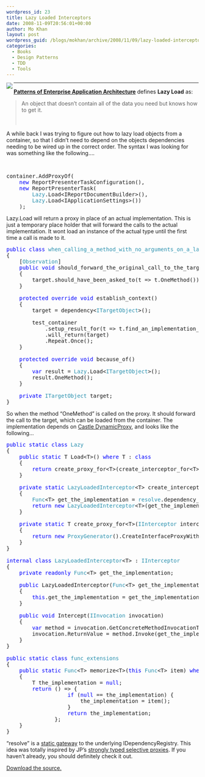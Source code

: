```yaml
---
wordpress_id: 23
title: Lazy Loaded Interceptors
date: 2008-11-09T20:56:01+00:00
author: Mo Khan
layout: post
wordpress_guid: /blogs/mokhan/archive/2008/11/09/lazy-loaded-interceptors.aspx
categories:
  - Books
  - Design Patterns
  - TDD
  - Tools
---
```

[<img src="http://mokhan.ca/blog/content/binary/51X1K7R6FGL._SL160_.jpg" align="left" border="0" />](http://www.amazon.com/gp/product/0321127420?ie=UTF8&tag=mokhthliofawa-20&linkCode=as2&camp=1789&creative=9325&creativeASIN=0321127420) 

****

**[Patterns of Enterprise Application Architecture](http://www.amazon.com/gp/product/0321127420?ie=UTF8&tag=mokhthliofawa-20&linkCode=as2&camp=1789&creative=9325&creativeASIN=0321127420)** defines **Lazy Load** as:

> An object that doesn&#8217;t contain all of the data you need but knows how to get it.
> 
> &nbsp;

A while back I was trying to figure out how to lazy load objects from a container, so that I didn&#8217;t need to depend on the objects dependencies needing to be wired up in the correct order. The syntax I was looking for was something like the following&#8230;.

<pre>&nbsp;</pre>

<pre>container.AddProxyOf(
    <span style="color: blue">new </span>ReportPresenterTaskConfiguration(),
    <span style="color: blue">new </span>ReportPresenterTask(
        <span style="color: #2b91af">Lazy</span>.Load&lt;IReportDocumentBuilder&gt;(),
        <span style="color: #2b91af">Lazy</span>.Load&lt;IApplicationSettings&gt;())
    );</pre>

Lazy.Load<T> will return a proxy in place of an actual implementation. This is just a temporary place holder that will forward the calls to the actual implementation. It wont load an instance of the actual type until the first time a call is made to it.

<pre><span style="color: blue">public class </span><span style="color: #2b91af">when_calling_a_method_with_no_arguments_on_a_lazy_loaded_proxy </span>: <span style="color: #2b91af">lazy_loaded_object_context
</span>{
    [<span style="color: #2b91af">Observation</span>]
    <span style="color: blue">public void </span>should_forward_the_original_call_to_the_target()
    {
        target.should_have_been_asked_to(t =&gt; t.OneMethod());
    }

    <span style="color: blue">protected override void </span>establish_context()
    {
        target = dependency&lt;<span style="color: #2b91af">ITargetObject</span>&gt;();

        test_container
            .setup_result_for(t =&gt; t.find_an_implementation_of&lt;<span style="color: #2b91af">ITargetObject</span>&gt;())
            .will_return(target)
            .Repeat.Once();
    }

    <span style="color: blue">protected override void </span>because_of()
    {
        <span style="color: blue">var </span>result = <span style="color: #2b91af">Lazy</span>.Load&lt;<span style="color: #2b91af">ITargetObject</span>&gt;();
        result.OneMethod();
    }

    <span style="color: blue">private </span><span style="color: #2b91af">ITargetObject </span>target;
}</pre>

So when the method &#8220;OneMethod&#8221; is called on the proxy. It should forward the call to the target, which can be loaded from the container. The implementation depends on [Castle DynamicProxy](http://www.castleproject.org/dynamicproxy/index.html), and looks like the following&#8230;

<pre><span style="color: blue">public static class </span><span style="color: #2b91af">Lazy
</span>{
    <span style="color: blue">public static </span>T Load&lt;T&gt;() <span style="color: blue">where </span>T : <span style="color: blue">class
    </span>{
        <span style="color: blue">return </span>create_proxy_for&lt;T&gt;(create_interceptor_for&lt;T&gt;());
    }

    <span style="color: blue">private static </span><span style="color: #2b91af">LazyLoadedInterceptor</span>&lt;T&gt; create_interceptor_for&lt;T&gt;() <span style="color: blue">where </span>T : <span style="color: blue">class
    </span>{
        <span style="color: #2b91af">Func</span>&lt;T&gt; get_the_implementation = <span style="color: #2b91af">resolve</span>.dependency_for&lt;T&gt;;
        <span style="color: blue">return new </span><span style="color: #2b91af">LazyLoadedInterceptor</span>&lt;T&gt;(get_the_implementation.memorize());
    }

    <span style="color: blue">private static </span>T create_proxy_for&lt;T&gt;(<span style="color: #2b91af">IInterceptor </span>interceptor)
    {
        <span style="color: blue">return new </span><span style="color: #2b91af">ProxyGenerator</span>().CreateInterfaceProxyWithoutTarget&lt;T&gt;(interceptor);
    }
}

<span style="color: blue">internal class </span><span style="color: #2b91af">LazyLoadedInterceptor</span>&lt;T&gt; : <span style="color: #2b91af">IInterceptor
</span>{
    <span style="color: blue">private readonly </span><span style="color: #2b91af">Func</span>&lt;T&gt; get_the_implementation;

    <span style="color: blue">public </span>LazyLoadedInterceptor(<span style="color: #2b91af">Func</span>&lt;T&gt; get_the_implementation)
    {
        <span style="color: blue">this</span>.get_the_implementation = get_the_implementation;
    }

    <span style="color: blue">public void </span>Intercept(<span style="color: #2b91af">IInvocation </span>invocation)
    {
        <span style="color: blue">var </span>method = invocation.GetConcreteMethodInvocationTarget();
        invocation.ReturnValue = method.Invoke(get_the_implementation(), invocation.Arguments);
    }
}

<span style="color: blue">public static class </span><span style="color: #2b91af">func_extensions
</span>{
    <span style="color: blue">public static </span><span style="color: #2b91af">Func</span>&lt;T&gt; memorize&lt;T&gt;(<span style="color: blue">this </span><span style="color: #2b91af">Func</span>&lt;T&gt; item) <span style="color: blue">where </span>T : <span style="color: blue">class
    </span>{
        T the_implementation = <span style="color: blue">null</span>;
        <span style="color: blue">return </span>() =&gt; {
                   <span style="color: blue">if </span>(<span style="color: blue">null </span>== the_implementation) {
                       the_implementation = item();
                   }
                   <span style="color: blue">return </span>the_implementation;
               };
    }
}</pre>

&#8220;resolve&#8221; is a [static gateway](http://blog.jpboodhoo.com/TheStaticGatewayPattern.aspx) to the underlying IDependencyRegistry. This idea was totally inspired by JP&#8217;s [strongly typed selective proxies](http://blog.jpboodhoo.com/ExplicitStronglyTypedSelectiveProxies.aspx). If you haven&#8217;t already, you should definitely check it out.

[Download the source.](http://mokhan.ca/blog/content/binary/interceptors.rar)